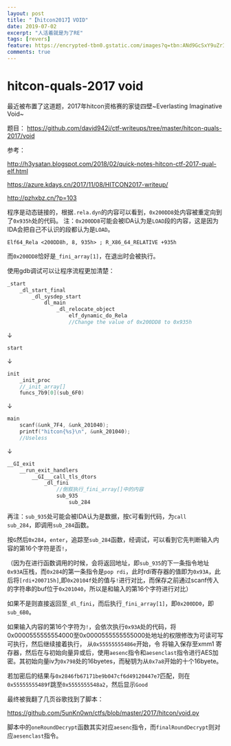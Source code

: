 ```yaml
---
layout: post
title: "【hitcon2017】VOID"
date: 2019-07-02
excerpt: "人活着就是为了RE"
tags: [revers]
feature: https://encrypted-tbn0.gstatic.com/images?q=tbn:ANd9GcSxY9uZrIg3c_k9KTMIWvhWH8brtQH569QRuSc-N7y1YEV-dUqp
comments: true
---
```


# hitcon-quals-2017 void

最近被布置了这道题，2017年hitcon资格赛的家徒四壁~Everlasting Imaginative Void~

题目：
https://github.com/david942j/ctf-writeups/tree/master/hitcon-quals-2017/void

参考：

http://h3ysatan.blogspot.com/2018/02/quick-notes-hitcon-ctf-2017-qual-elf.html

https://azure.kdays.cn/2017/11/08/HITCON2017-writeup/

http://pzhxbz.cn/?p=103

程序是动态链接的，根据``.rela.dyn``的内容可以看到，``0x200DD8``处内容被重定向到了``0x935h``处的代码。
注：``0x200DD8``可能会被IDA认为是``LOAD``段的内容，这是因为IDA会把自己不认识的段都认为是``LOAD``。

```
Elf64_Rela <200DD8h, 8, 935h> ; R_X86_64_RELATIVE +935h
```

而``0x200DD8``恰好是``_fini_array[1]``，在退出时会被执行。


使用gdb调试可以让程序流程更加清楚：

```c
_start 
	_dl_start_final
		_dl_sysdep_start
			dl_main
				_dl_relocate_object
					elf_dynamic_do_Rela
					//Change the value of 0x200DD8 to 0x935h
```
↓
```c
start
```
↓
```c
init
	_init_proc
	//_init_array[]
	funcs_7b9[0](sub_6F0)	
```
↓
```c
main
	scanf(&unk_7F4, &unk_201040);
	printf("hitcon{%s}\n", &unk_201040);
	//Useless
```
↓
```c
__GI_exit
	__run_exit_handlers
		__GI___call_tls_dtors
			_dl_fini
				//倒叙执行_fini_array[]中的内容
				sub_935
					sub_284
```

再注：``sub_935``处可能会被IDA认为是数据，按``C``可看到代码，为``call    sub_284``，即调用``sub_284``函数。

按``G``然后``0x284``，``enter``，追踪至``sub_284``函数，经调试，可以看到它先判断输入内容的第16个字符是否``!``，

（因为在进行函数调用的时候，会将返回地址，即``sub_935``的下一条指令地址``0x93A``压栈，而``0x284``的第一条指令是``pop rdi``，此时rdi寄存器的值即为``0x93A``，此后将``[rdi+200715h]``,即``0x20104f``处的值与``!``进行对比，而保存之前通过scanf传入的字符串的buf位于``0x201040``，所以是和输入的第16个字符进行对比）

如果不是则直接返回至``_dl_fini``，而后执行``_fini_array[1]``，即``0x200DD0``，即``sub_6B0``。

如果输入内容的第16个字符为``!``，会依次执行``0x93A``处的代码，将0x0000555555554000至0x0000555555555000处地址的权限修改为可读可写可执行，然后继续接着执行，
从``0x55555555486e``开始，令
将输入保存至xmm1 寄存器，然后在与初始向量异或后，使用``aesenc``指令和``aesenclast``指令进行AES加密。其初始向量iv为``0x798``处的16byetes，而秘钥为从``0x7a8``开始的十个16byete。

若加密后的结果与``0x2846fb67171be9b047cf6d49120447e7``匹配，则在``0x55555555489f``跳至``0x5555555548a2``，然后显示``Good``

最终被我翻了几页谷歌找到了脚本：

https://github.com/5unKn0wn/ctfs/blob/master/2017/hitcon/void.py

脚本中的``oneRoundDecrypt``函数其实对应``aesenc``指令，而``finalRoundDecrypt``则对应``aesenclast``指令。
